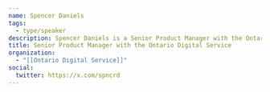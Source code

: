 ```yaml
---
name: Spencer Daniels
tags:
  - type/speaker
description: Spencer Daniels is a Senior Product Manager with the Ontario Digital Service. Some of his other recent work includes overhauling Ontario’s Environmental Registry and becoming a dad (again). He believes that software, like people, is always a work in progress.
title: Senior Product Manager with the Ontario Digital Service
organization:
  - "[[Ontario Digital Service]]"
social:
  twitter: https://x.com/spncrd
---
```

